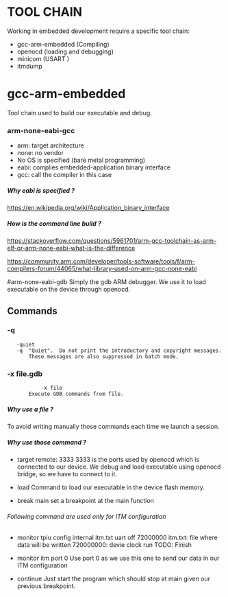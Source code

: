 # TOOL CHAIN

Working in embedded development require a specific tool chain:

- gcc-arm-embedded (Compiling)
- openocd (loading and debugging)
- minicom (USART )
- itmdump

# gcc-arm-embedded

Tool chain used to build our executable and debug.
### arm-none-eabi-gcc
- arm: target architecture
- none: no vendor
- No OS is specified (bare metal programming)
- eabi: complies embedded-application binary interface
- gcc: call the compiler in this case

##### Why eabi is specified ?
https://en.wikipedia.org/wiki/Application_binary_interface

##### How is the command line build ?
https://stackoverflow.com/questions/5961701/arm-gcc-toolchain-as-arm-elf-or-arm-none-eabi-what-is-the-difference

https://community.arm.com/developer/tools-software/tools/f/arm-compilers-forum/44065/what-library-used-on-arm-gcc-none-eabi


#arm-none-eabi-gdb
Simply the gdb ARM debugger. We use it to load executable on the device through
openocd.

## Commands
### -q
       -quiet
       -q  "Quiet".  Do not print the introductory and copyright messages.
           These messages are also suppressed in batch mode.
### -x file.gdb
		       -x file
           Execute GDB commands from file.
##### Why use a file ?
To avoid writing manually those commands each time we launch a session.

##### Why use those command ?
- target remote: 3333
3333 is the ports used by openocd which is connected to our device.
We debug and load executable using openocd bridge, so we have to connect to it.

- load
Command to load our executable in the device flash memory.

- break main
set a breakpoint at the main function

###### Following command are used only for ITM configuration
- monitor tpiu config internal itm.txt uart off 72000000
	itm.txt: file where data will be written
	720000000: devie clock run
	TODO: Finish

- monitor itm port 0
Use port 0 as we use this one to send our data in our ITM configuration

- continue
Just start the program which should stop at main given our previous breakpoint.
